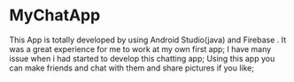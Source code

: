 # MyChatApp
This App is totally developed by using Android Studio(java) and Firebase .
It was a great experience for me to work at my own first app;
I have many issue when i had started to develop this chatting app;
Using this app you can make friends and chat with them and share pictures if you like;
